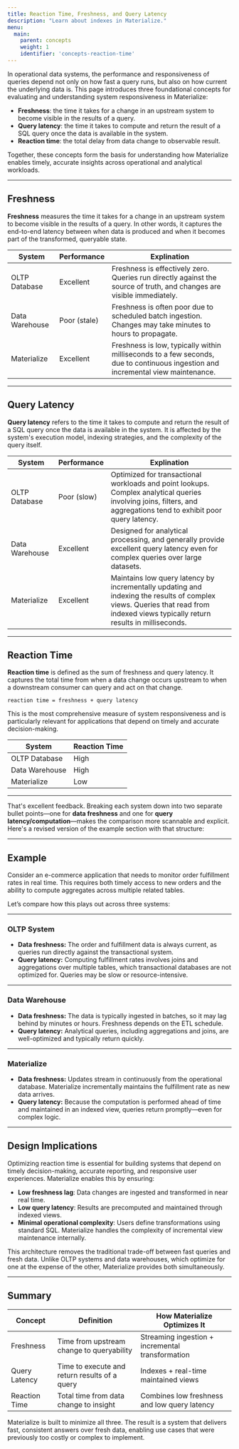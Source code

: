 ```yaml
---
title: Reaction Time, Freshness, and Query Latency
description: "Learn about indexes in Materialize."
menu:
  main:
    parent: concepts
    weight: 1
    identifier: 'concepts-reaction-time'
---
```


In operational data systems, the performance and responsiveness of queries depend not only on how fast a query runs, but also on how current the underlying data is. This page introduces three foundational concepts for evaluating and understanding system responsiveness in Materialize:

* **Freshness**: the time it takes for a change in an upstream system to become visible in the results of a query.
* **Query latency**: the time it takes to compute and return the result of a SQL query once the data is available in the system.
* **Reaction time**: the total delay from data change to observable result.

Together, these concepts form the basis for understanding how Materialize enables timely, accurate insights across operational and analytical workloads.

---

## Freshness

**Freshness** measures the time it takes for a change in an upstream system to become visible in the results of a query. In other words, it captures the end-to-end latency between when data is produced and when it becomes part of the transformed, queryable state.

| System         | Performance  | Explination                |
| -------------- | ------------ | -------------------------- |
| OLTP Database  | Excellent    | Freshness is effectively zero. Queries run directly against the source of truth, and changes are visible immediately. |
| Data Warehouse | Poor (stale) | Freshness is often poor due to scheduled batch ingestion. Changes may take minutes to hours to propagate.                  |
| Materialize    | Excellent    | Freshness is low, typically within milliseconds to a few seconds, due to continuous ingestion and incremental view maintenance.                  |

---

## Query Latency

**Query latency** refers to the time it takes to compute and return the result of a SQL query once the data is available in the system. It is affected by the system's execution model, indexing strategies, and the complexity of the query itself.

| System         | Performance  | Explination                |
| -------------- | ------------ | -------------------------- |
| OLTP Database  | Poor (slow)  | Optimized for transactional workloads and point lookups. Complex analytical queries involving joins, filters, and aggregations tend to exhibit poor query latency. |
| Data Warehouse | Excellent | Designed for analytical processing, and generally provide excellent query latency even for complex queries over large datasets. |
| Materialize    | Excellent    | Maintains low query latency by incrementally updating and indexing the results of complex views. Queries that read from indexed views typically return results in milliseconds. |

---

## Reaction Time

**Reaction time** is defined as the sum of freshness and query latency. It captures the total time from when a data change occurs upstream to when a downstream consumer can query and act on that change.

```
reaction time = freshness + query latency
```

This is the most comprehensive measure of system responsiveness and is particularly relevant for applications that depend on timely and accurate decision-making.

| System         | Reaction Time |
| -------------- | ------------- |
| OLTP Database  | High          |
| Data Warehouse | High          |
| Materialize    | Low           |

---

That's excellent feedback. Breaking each system down into two separate bullet points—one for **data freshness** and one for **query latency/computation**—makes the comparison more scannable and explicit. Here's a revised version of the example section with that structure:

---

## Example

Consider an e-commerce application that needs to monitor order fulfillment rates in real time. This requires both timely access to new orders and the ability to compute aggregates across multiple related tables.

Let’s compare how this plays out across three systems:

---

### OLTP System

* **Data freshness:** The order and fulfillment data is always current, as queries run directly against the transactional system.
* **Query latency:** Computing fulfillment rates involves joins and aggregations over multiple tables, which transactional databases are not optimized for. Queries may be slow or resource-intensive.

---

### Data Warehouse

* **Data freshness:** The data is typically ingested in batches, so it may lag behind by minutes or hours. Freshness depends on the ETL schedule.
* **Query latency:** Analytical queries, including aggregations and joins, are well-optimized and typically return quickly.

---

### Materialize

* **Data freshness:** Updates stream in continuously from the operational database. Materialize incrementally maintains the fulfillment rate as new data arrives.
* **Query latency:** Because the computation is performed ahead of time and maintained in an indexed view, queries return promptly—even for complex logic.

---

## Design Implications

Optimizing reaction time is essential for building systems that depend on timely decision-making, accurate reporting, and responsive user experiences. Materialize enables this by ensuring:

* **Low freshness lag**: Data changes are ingested and transformed in near real time.
* **Low query latency**: Results are precomputed and maintained through indexed views.
* **Minimal operational complexity**: Users define transformations using standard SQL. Materialize handles the complexity of incremental view maintenance internally.

This architecture removes the traditional trade-off between fast queries and fresh data. Unlike OLTP systems and data warehouses, which optimize for one at the expense of the other, Materialize provides both simultaneously.

---

## Summary

| Concept       | Definition                                    | How Materialize Optimizes It                     |
| ------------- | --------------------------------------------- | ------------------------------------------------ |
| Freshness     | Time from upstream change to queryability     | Streaming ingestion + incremental transformation |
| Query Latency | Time to execute and return results of a query | Indexes + real-time maintained views             |
| Reaction Time | Total time from data change to insight        | Combines low freshness and low query latency     |

Materialize is built to minimize all three. The result is a system that delivers fast, consistent answers over fresh data, enabling use cases that were previously too costly or complex to implement.
